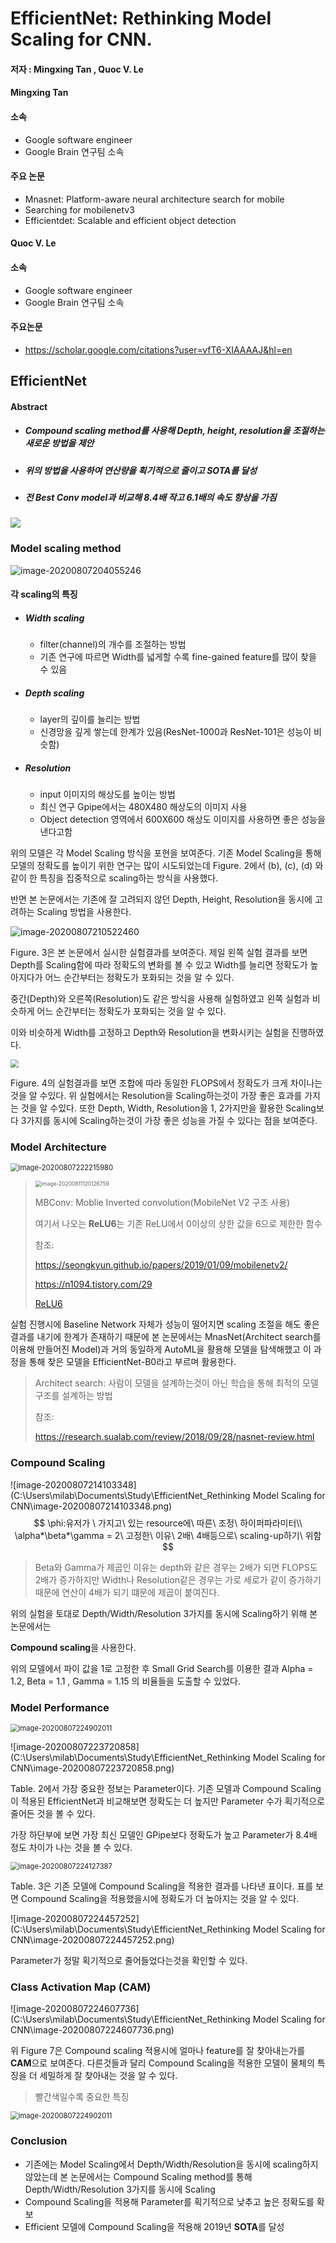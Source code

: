 # EfficientNet: Rethinking Model Scaling for CNN.

#### 저자 : Mingxing Tan , Quoc V. Le 

#### Mingxing Tan

#### 소속

- Google software engineer
- Google Brain 연구팀 소속

#### 주요 논문

- Mnasnet: Platform-aware neural architecture search for mobile
- Searching for mobilenetv3
- Efficientdet: Scalable and efficient object detection



#### Quoc V. Le

#### 소속

- Google software engineer
- Google Brain 연구팀 소속

#### 주요논문

- https://scholar.google.com/citations?user=vfT6-XIAAAAJ&hl=en



## EfficientNet

#### Abstract

- ##### Compound scaling method를 사용해 Depth, height, resolution을 조절하는 새로운 방법을 제안

- ##### 위의 방법을 사용하여 연산량을 획기적으로 줄이고 SOTA를 달성

- ##### 전 Best Conv model과 비교해 8.4배 작고  6.1배의 속도 향상을 가짐

<img src="https://github.com/Jonsuff/2020_summer_study/blob/Dongun/2020.08.10/EfficientNet_%ED%95%9C%EB%8F%99%EC%9A%B4/img/image-20200807204029546.png?raw=true" />



### Model scaling method

![image-20200807204055246](https://github.com/Jonsuff/2020_summer_study/blob/Dongun/2020.08.10/EfficientNet_%ED%95%9C%EB%8F%99%EC%9A%B4/img/image-20200807204055246.png?raw=true)



#### 각  scaling의 특징

- ##### Width scaling

  - filter(channel)의 개수를 조절하는 방법
  - 기존 연구에 따르면 Width를 넓게할 수록 fine-gained feature를 많이 찾을 수 있음

- ##### Depth scaling

  - layer의 깊이를 늘리는 방법
  - 신경망을 깊게 쌓는데 한계가 있음(ResNet-1000과 ResNet-101은 성능이 비슷함)

- ##### Resolution

  - input 이미지의 해상도를 높이는 방법
  - 최신 연구 Gpipe에서는 480X480 해상도의 이미지 사용
  - Object detection 영역에서 600X600 해상도 이미지를 사용하면 좋은 성능을 낸다고함



 위의 모델은 각 Model Scaling 방식을 포현을 보여준다. 기존 Model Scaling을 통해 모델의 정확도를 높이기 위한 연구는 많이 시도되었는데 Figure. 2에서 (b), (c), (d) 와 같이 한 특징을 집중적으로 scaling하는 방식을 사용했다.

 반면 본 논문에서는 기존에 잘 고려되지 않던 Depth, Height, Resolution을 동시에 고려하는 Scaling 방법을 사용한다.

![image-20200807210522460](https://github.com/Jonsuff/2020_summer_study/blob/Dongun/2020.08.10/EfficientNet_%ED%95%9C%EB%8F%99%EC%9A%B4/img/image-20200807210522460.png?raw=true)

 Figure. 3은 본 논문에서 실시한 실험결과를 보여준다. 제일 왼쪽 실험 결과를 보면 Depth를 Scaling함에 따라 정확도의 변화를 볼 수 있고 Width를 늘리면 정확도가 높아지다가 어느 순간부터는 정확도가 포화되는 것을 알 수 있다.

중간(Depth)와 오른쪽(Resolution)도 같은 방식을 사용해 실험하였고 왼쪽 실험과 비슷하게 어느 순간부터는 정확도가 포화되는 것을 알 수 있다.

이와 비슷하게 Width를 고정하고 Depth와 Resolution을 변화시키는 실험을 진행하였다.

<img src="https://github.com/Jonsuff/2020_summer_study/blob/Dongun/2020.08.10/EfficientNet_%ED%95%9C%EB%8F%99%EC%9A%B4/img/image-20200807211654755.png?raw=true" style="zoom:80%;" />



Figure. 4의 실험결과를 보면 조합에 따라 동일한 FLOPS에서 정확도가 크게 차이나는 것을 알 수있다. 위 실험에서는 Resolution을 Scaling하는것이 가장 좋은 효과를 가지는 것을 알 수있다. 또한  Depth, Width, Resolution을 1, 2가지만을 활용한 Scaling보다 3가지를 동시에 Scaling하는것이 가장 좋은 성능을 가질 수 있다는 점을 보여준다.

 

### Model Architecture

<img src="C:\Users\milab\Documents\Study\EfficientNet_Rethinking Model Scaling for CNN\image-20200807222215980.png" alt="image-20200807222215980" style="zoom:80%;" />

> <img src="C:\Users\milab\Documents\Study\EfficientNet_Rethinking Model Scaling for CNN\image-20200811120126759.png" alt="image-20200811120126759" style="zoom:60%;" />
>
> 
>
>  MBConv: Moblie Inverted convolution(MobileNet V2 구조 사용)
>
> 여기서 나오는 **ReLU6**는 기존 ReLU에서 0이상의 상한 값을 6으로 제한한 함수
>
> 참조:
>
>  https://seongkyun.github.io/papers/2019/01/09/mobilenetv2/
>
> https://n1094.tistory.com/29
>
> [ReLU6](https://gaussian37.github.io/dl-concept-relu6/)

 실험 진행시에 Baseline Network 자체가 성능이 떨어지면 scaling 조절을 해도 좋은 결과를 내기에 한계가 존재하기 때문에 본 논문에서는 MnasNet(Architect search를 이용해 만들어진 Model)과 거의 동일하게 AutoML을 활용해 모델을 탐색해했고 이 과정을 통해 찾은 모델을 EfficientNet-B0라고 부르며 활용한다.

> Architect search: 사람이 모델을 설계하는것이 아닌 학습을 통해 최적의 모델 구조를 설계하는 방법
>
> 참조:
>
> https://research.sualab.com/review/2018/09/28/nasnet-review.html





### Compound Scaling



​                                                 ![image-20200807214103348](C:\Users\milab\Documents\Study\EfficientNet_Rethinking Model Scaling for CNN\image-20200807214103348.png)
$$
\phi:유저가 \ 가지고\ 있는 resource에\ 따른\ 조정\ 하이퍼파라미터\\
\alpha*\beta*\gamma = 2\ 고정한\ 이유\ 2배\ 4배등으로\ scaling-up하기\ 위함
$$

> Beta와 Gamma가 제곱인 이유는 depth와 같은 경우는 2배가 되면 FLOPS도 2배가 증가하지만 Width나 Resolution같은 경우는 가로 세로가 같이 증가하기 때문에 연산이 4배가 되기 떄문에 제곱이 붙여진다.

 위의 실험을 토대로 Depth/Width/Resolution 3가지를 동시에 Scaling하기 위해 본 논문에서는

 **Compound scaling**을 사용한다.  

 위의 모델에서 파이 값을 1로 고정한 후 Small Grid Search를 이용한 결과 Alpha = 1.2, Beta = 1.1 , Gamma = 1.15 의 비율들을 도출할 수 있었다.



### Model Performance



<img src="C:\Users\milab\Documents\Study\EfficientNet_Rethinking Model Scaling for CNN\image-20200807224902011.png" alt="image-20200807224902011" style="zoom:80%;" />





![image-20200807223720858](C:\Users\milab\Documents\Study\EfficientNet_Rethinking Model Scaling for CNN\image-20200807223720858.png)

Table. 2에서 가장 중요한 정보는 Parameter이다. 기존 모델과 Compound Scaling이 적용된 EfficientNet과 비교해보면 정확도는 더 높지만 Parameter 수가 획기적으로 줄어든 것을 볼 수 있다.

가장 하단부에 보면 가장 최신 모델인 GPipe보다 정확도가 높고 Parameter가 8.4배 정도 차이가 나는 것을 볼 수 있다.

<img src="C:\Users\milab\Documents\Study\EfficientNet_Rethinking Model Scaling for CNN\image-20200807224127387.png" alt="image-20200807224127387" style="zoom:80%;" />

Table. 3은 기존 모델에 Compound Scaling을 적용한 결과를 나타낸 표이다. 표를 보면 Compound Scaling을 적용했을시에 정확도가 더 높아지는 것을 알 수 있다.



![image-20200807224457252](C:\Users\milab\Documents\Study\EfficientNet_Rethinking Model Scaling for CNN\image-20200807224457252.png)

Parameter가 정말 획기적으로 줄어들었다는것을 확인할 수 있다.



### Class Activation Map (CAM)

![image-20200807224607736](C:\Users\milab\Documents\Study\EfficientNet_Rethinking Model Scaling for CNN\image-20200807224607736.png)

 위 Figure 7은 Compound scaling 적용시에 얼마나 feature를 잘 찾아내는가를 **CAM**으로 보여준다.  다른것들과 달리 Compound Scaling을 적용한 모델이 물체의 특징을 더 세밀하게 잘 찾아내는 것을 알 수 있다.

> 빨간색일수록 중요한 특징



<img src="C:\Users\milab\Documents\Study\EfficientNet_Rethinking Model Scaling for CNN\image-20200807224902011.png" alt="image-20200807224902011" style="zoom:80%;" />





### Conclusion

- 기존에는 Model Scaling에서 Depth/Width/Resolution을 동시에 scaling하지 않았는데 본 논문에서는 Compound Scaling method를 통해 Depth/Width/Resolution 3가지를 동시에 Scaling
- Compound Scaling을 적용해 Parameter를 획기적으로 낮추고 높은 정확도를 확보
- Efficient 모델에 Compound Scaling을 적용해  2019년 **SOTA**를 달성 
